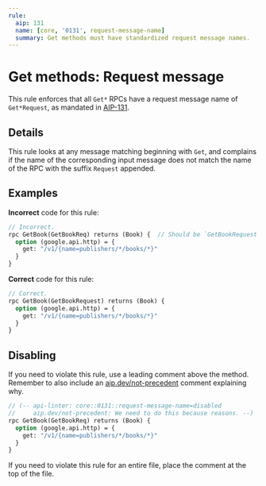 ```yaml
---
rule:
  aip: 131
  name: [core, '0131', request-message-name]
  summary: Get methods must have standardized request message names.
---
```


# Get methods: Request message

This rule enforces that all `Get*` RPCs have a request message name of
`Get*Request`, as mandated in [AIP-131][].

## Details

This rule looks at any message matching beginning with `Get`, and complains if
the name of the corresponding input message does not match the name of the RPC
with the suffix `Request` appended.

## Examples

**Incorrect** code for this rule:

```proto
// Incorrect.
rpc GetBook(GetBookReq) returns (Book) {  // Should be `GetBookRequest`.
  option (google.api.http) = {
    get: "/v1/{name=publishers/*/books/*}"
  }
}
```

**Correct** code for this rule:

```proto
// Correct.
rpc GetBook(GetBookRequest) returns (Book) {
  option (google.api.http) = {
    get: "/v1/{name=publishers/*/books/*}"
  }
}
```

## Disabling

If you need to violate this rule, use a leading comment above the method.
Remember to also include an [aip.dev/not-precedent][] comment explaining why.

```proto
// (-- api-linter: core::0131::request-message-name=disabled
//     aip.dev/not-precedent: We need to do this because reasons. --)
rpc GetBook(GetBookReq) returns (Book) {
  option (google.api.http) = {
    get: "/v1/{name=publishers/*/books/*}"
  }
}
```

If you need to violate this rule for an entire file, place the comment at the
top of the file.

[aip-131]: https://aip.dev/131
[aip.dev/not-precedent]: https://aip.dev/not-precedent
